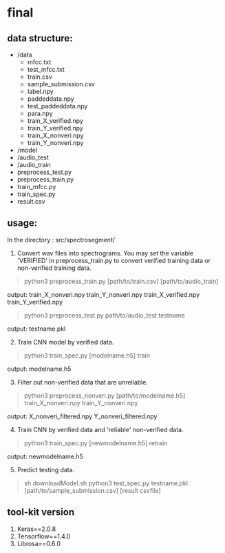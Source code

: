 # final
## data structure:

- /data
  - mfcc.txt
  - test_mfcc.txt
  - train.csv
  - sample_submission.csv
  - label.npy
  - paddeddata.npy
  - test_paddeddata.npy
  - para.npy
  - train_X_verified.npy
  - train_Y_verified.npy
  - train_X_nonveri.npy
  - train_Y_nonveri.npy
- /model
- /audio_test
- /audio_train
- preprocess_test.py
- preprocess_train.py
- train_mfcc.py
- train_spec.py
- result.csv

## usage:
In the directory : src/spectrosegment/

1. Convert wav files into spectrograms. You may set the variable 'VERIFIED' in preprocess_train.py to convert verified training data or non-verified training data.
> python3 preprocess_train.py [path/to/train.csv] [path/to/audio_train]

output:
	train_X_nonveri.npy
	train_Y_nonveri.npy
	train_X_verified.npy
	train_Y_verified.npy

> python3 preprocess_test.py path/to/audio_test testname

output:
	testname.pkl 

2. Train CNN model by verified data.
> python3 train_spec.py [modelname.h5] train

output:
	modelname.h5

3. Filter out non-verified data that are unreliable.
> python3 preprocess_nonveri.py [path/to/modelname.h5] train_X_nonveri.npy train_Y_nonveri.npy

output:
	X_nonveri_filtered.npy
	Y_nonveri_filtered.npy

4. Train CNN by verified data and 'reliable' non-verified data.
> python3 train_spec.py [newmodelname.h5] retrain

output:
	newmodelname.h5

5. Predict testing data.
>sh downloadModel.sh
> python3 test_spec.py testname.pkl [path/to/sample_submission.csv] [result csvfile]

## tool-kit version
1. Keras==2.0.8
2. Tensorflow==1.4.0
3. Librosa==0.6.0



